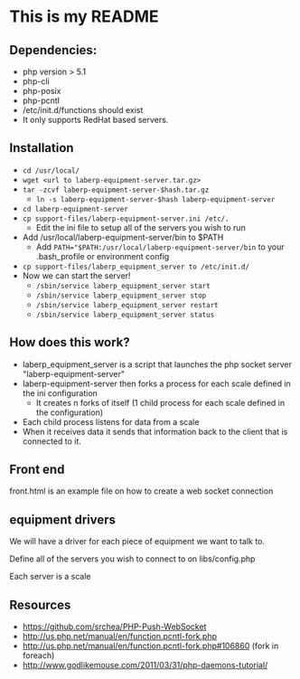 # This is my README
## Dependencies:
* php version > 5.1
* php-cli
* php-posix
* php-pcntl
* /etc/init.d/functions should exist
* It only supports RedHat based servers.

## Installation
* `cd /usr/local/`
* `wget <url to laberp-equipment-server.tar.gz>`
* `tar -zcvf laberp-equipment-server-$hash.tar.gz`
	* `ln -s laberp-equipment-server-$hash laberp-equipment-server`
* `cd laberp-equipment-server`
* `cp support-files/laberp-equipment-server.ini /etc/.`
	* Edit the ini file to setup all of the servers you wish to run
* Add /usr/local/laberp-equipment-server/bin to $PATH
	* Add `PATH="$PATH:/usr/local/laberp-equipment-server/bin` to your .bash_profile or environment config
* `cp support-files/laberp_equipment_server to /etc/init.d/` 
* Now we can start the server!
	* `/sbin/service laberp_equipment_server start`
	* `/sbin/service laberp_equipment_server stop`
	* `/sbin/service laberp_equipment_server restart`
	* `/sbin/service laberp_equipment_server status`

## How does this work?
* laberp_equipment_server is a script that launches the php socket server "laberp-equipment-server"
* laberp-equipment-server then forks a process for each scale defined in the ini configuration
	* It creates n forks of itself (1 child process for each scale defined in the configuration)
* Each child process listens for data from a scale
* When it receives data it sends that information back to the client that is connected to it. 

## Front end
front.html is an example file on how to create a web socket connection

## equipment drivers
We will have a driver for each piece of equipment we want to talk to. 

Define all of the servers you wish to connect to on libs/config.php

Each server is a scale

## Resources
* https://github.com/srchea/PHP-Push-WebSocket
* http://us.php.net/manual/en/function.pcntl-fork.php
* http://us.php.net/manual/en/function.pcntl-fork.php#106860 (fork in foreach)
* http://www.godlikemouse.com/2011/03/31/php-daemons-tutorial/
